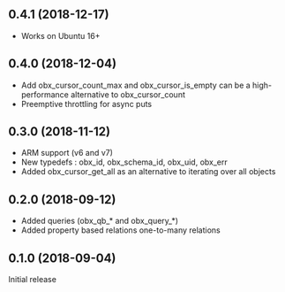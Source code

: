 0.4.1 (2018-12-17)
------------------
* Works on Ubuntu 16+

0.4.0 (2018-12-04)
------------------
* Add obx_cursor_count_max and obx_cursor_is_empty can be a high-performance alternative to obx_cursor_count
* Preemptive throttling for async puts

0.3.0 (2018-11-12)
------------------
* ARM support (v6 and v7)
* New typedefs : obx_id, obx_schema_id, obx_uid, obx_err
* Added obx_cursor_get_all as an alternative to iterating over all objects

0.2.0 (2018-09-12)
------------------
* Added queries (obx_qb_* and obx_query_*)
* Added property based relations one-to-many relations

0.1.0 (2018-09-04)
------------------
Initial release